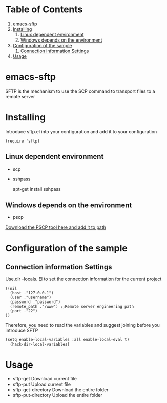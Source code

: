 
# Table of Contents

1.  [emacs-sftp](#org960dd57)
2.  [Installing](#org6dcc154)
    1.  [Linux dependent environment](#org29d554e)
    2.  [Windows depends on the environment](#org7e6fb88)
3.  [Configuration of the sample](#org0e56f80)
    1.  [Connection information Settings](#org127b31e)
4.  [Usage](#org736a1c8)



<a id="org960dd57"></a>

# emacs-sftp

SFTP is the mechanism to use the SCP command to transport files to a remote server  


<a id="org6dcc154"></a>

# Installing

Introduce sftp.el into your configuration and add it to your configuration  

    (require 'sftp)


<a id="org29d554e"></a>

## Linux dependent environment

-   scp
-   sshpass

    apt-get install sshpass


<a id="org7e6fb88"></a>

## Windows depends on the environment

-   pscp

[Download the PSCP tool here and add it to path](https://www.chiark.greenend.org.uk/~sgtatham/putty/latest.html)  


<a id="org0e56f80"></a>

# Configuration of the sample


<a id="org127b31e"></a>

## Connection information Settings

Use.dir -locals. El to set the connection information for the current project  

    ((nil
      (host ."127.0.0.1")
      (user ."username")
      (password ."password")
      (remote_path ."/www") ;;Remote server engineering path 
      (port ."22")
    ))

Therefore, you need to read the variables and suggest joining before you introduce SFTP  

    (setq enable-local-variables :all enable-local-eval t)
      (hack-dir-local-variables)


<a id="org736a1c8"></a>

# Usage

-   sftp-get Download current file
-   sftp-put Upload current file
-   sftp-get-directory Download the entire folder
-   sftp-put-directory Upload the entire folder


